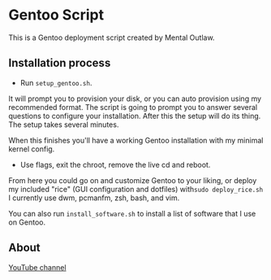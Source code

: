 # Gentoo Script
This is a Gentoo deployment script created by Mental Outlaw.

## Installation process
- Run `setup_gentoo.sh`.

It will prompt you to provision your disk, or you can auto provision using my recommended format.
The script is going to prompt you to answer several questions to configure your installation. After this the setup will do its thing. The setup takes several minutes.

When this finishes you'll have a working Gentoo installation with my minimal kernel config. 
- Use flags, exit the chroot, remove the live cd and reboot.

From here you could go on and customize Gentoo to your liking, or deploy my included "rice" (GUI configuration and dotfiles) with`sudo deploy_rice.sh` I currently  use dwm, pcmanfm, zsh, bash, and vim.

You can also run `install_software.sh` to install a list of software that I use on Gentoo.

## About
[YouTube channel](https://www.youtube.com/user/MentalOutlawStudios) 

